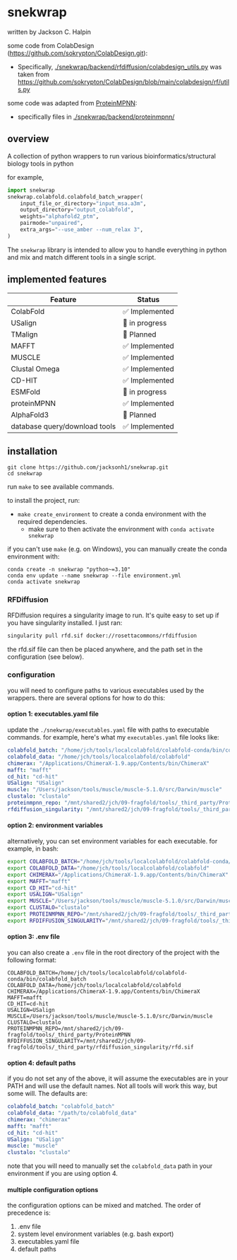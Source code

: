 # snekwrap

written by Jackson C. Halpin



some code from ColabDesign (https://github.com/sokrypton/ColabDesign.git):
- Specifically, [./snekwrap/backend/rfdiffusion/colabdesign_utils.py](./snekwrap/backend/rfdiffusion/colabdesign_utils.py) was taken from https://github.com/sokrypton/ColabDesign/blob/main/colabdesign/rf/utils.py

some code was adapted from [ProteinMPNN](https://github.com/dauparas/ProteinMPNN):
- specifically files in [./snekwrap/backend/proteinmpnn/](./snekwrap/backend/proteinmpnn/)

## overview
A collection of python wrappers to run various bioinformatics/structural biology tools in python


for example,
```python
import snekwrap
snekwrap.colabfold.colabfold_batch_wrapper(
    input_file_or_directory="input_msa.a3m",
    output_directory="output_colabfold",
    weights="alphafold2_ptm",
    pairmode="unpaired",
    extra_args="--use_amber --num_relax 3",
)
```

The `snekwrap` library is intended to allow you to handle everything in python and mix and match different tools in a single script.

## implemented features
| Feature | Status |
|---------|--------|
| ColabFold | ✅ Implemented |
| USalign | 🚧 in progress |
| TMalign | 🚧 Planned |
| MAFFT | ✅ Implemented |
| MUSCLE | ✅ Implemented |
| Clustal Omega | ✅ Implemented |
| CD-HIT | ✅ Implemented |
| ESMFold | 🚧 in progress |
| proteinMPNN | ✅ Implemented |
| AlphaFold3 | 🚧 Planned |
| database query/download tools | ✅ Implemented |

<!-- | basic sequence manipulation | ✅ Implemented | -->
<!-- | basic structure manipulation | 🚧 planned | -->


## installation

```
git clone https://github.com/jacksonh1/snekwrap.git
cd snekwrap
```

run `make` to see available commands.

to install the project, run:
- `make create_environment` to create a conda environment with the required dependencies.
    - make sure to then activate the environment with `conda activate snekwrap`

if you can't use `make` (e.g. on Windows), you can manually create the conda environment with:
```
conda create -n snekwrap "python~=3.10"
conda env update --name snekwrap --file environment.yml
conda activate snekwrap
```
### RFDiffusion
RFDiffusion requires a singularity image to run. It's quite easy to set up if you have singularity installed. I just ran:
```bash
singularity pull rfd.sif docker://rosettacommons/rfdiffusion
```
the rfd.sif file can then be placed anywhere, and the path set in the configuration (see below).

### configuration
you will need to configure paths to various executables used by the wrappers. there are several options for how to do this:


#### option 1: executables.yaml file
update the `./snekwrap/executables.yaml` file with paths to executable commands.
for example, here's what my `executables.yaml` file looks like:
```yaml
colabfold_batch: "/home/jch/tools/localcolabfold/colabfold-conda/bin/colabfold_batch"
colabfold_data: "/home/jch/tools/localcolabfold/colabfold"
chimerax: "/Applications/ChimeraX-1.9.app/Contents/bin/ChimeraX"
mafft: "mafft"
cd_hit: "cd-hit"
USalign: "USalign"
muscle: "/Users/jackson/tools/muscle/muscle-5.1.0/src/Darwin/muscle"
clustalo: "clustalo"
proteinmpnn_repo: "/mnt/shared2/jch/09-fragfold/tools/_third_party/ProteinMPNN"
rfdiffusion_singularity: "/mnt/shared2/jch/09-fragfold/tools/_third_party/rfdiffusion_singularity/rfd.sif"
```

#### option 2: environment variables
alternatively, you can set environment variables for each executable.
for example, in bash:
```bash
export COLABFOLD_BATCH="/home/jch/tools/localcolabfold/colabfold-conda/bin/colabfold_batch"
export COLABFOLD_DATA="/home/jch/tools/localcolabfold/colabfold"
export CHIMERAX="/Applications/ChimeraX-1.9.app/Contents/bin/ChimeraX"
export MAFFT="mafft"
export CD_HIT="cd-hit"
export USALIGN="USalign"
export MUSCLE="/Users/jackson/tools/muscle/muscle-5.1.0/src/Darwin/muscle"
export CLUSTALO="clustalo"
export PROTEINMPNN_REPO="/mnt/shared2/jch/09-fragfold/tools/_third_party/ProteinMPNN"
export RFDIFFUSION_SINGULARITY="/mnt/shared2/jch/09-fragfold/tools/_third_party/rfdiffusion_singularity/rfd.sif"
```

#### option 3: .env file
you can also create a `.env` file in the root directory of the project with the following format:
```
COLABFOLD_BATCH=/home/jch/tools/localcolabfold/colabfold-conda/bin/colabfold_batch
COLABFOLD_DATA=/home/jch/tools/localcolabfold/colabfold
CHIMERAX=/Applications/ChimeraX-1.9.app/Contents/bin/ChimeraX
MAFFT=mafft
CD_HIT=cd-hit
USALIGN=USalign
MUSCLE=/Users/jackson/tools/muscle/muscle-5.1.0/src/Darwin/muscle
CLUSTALO=clustalo
PROTEINMPNN_REPO=/mnt/shared2/jch/09-fragfold/tools/_third_party/ProteinMPNN
RFDIFFUSION_SINGULARITY=/mnt/shared2/jch/09-fragfold/tools/_third_party/rfdiffusion_singularity/rfd.sif
```

#### option 4: default paths
if you do not set any of the above, it will assume the executables are in your PATH and will use the default names. Not all tools will work this way, but some will. The defaults are:
```yaml
colabfold_batch: "colabfold_batch"
colabfold_data: "/path/to/colabfold_data"
chimerax: "chimerax"
mafft: "mafft"
cd_hit: "cd-hit"
USalign: "USalign"
muscle: "muscle"
clustalo: "clustalo"
```
note that you will need to manually set the `colabfold_data` path in your environment if you are using option 4.



#### multiple configuration options
the configuration options can be mixed and matched. The order of precedence is:
1. .env file
2. system level environment variables (e.g. bash export)
3. executables.yaml file
4. default paths



